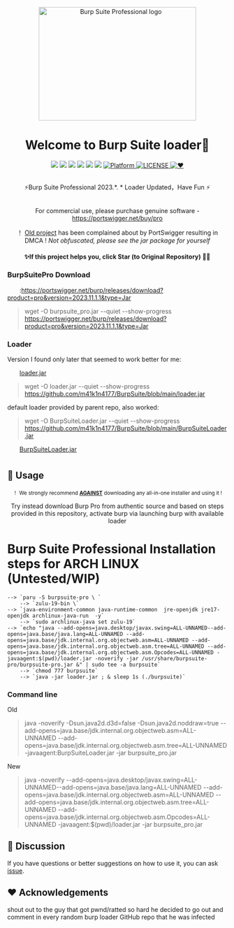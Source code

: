 <p align="center"><img src="https://portswigger.net/burp/communitydownload/images/burp-pro-logo.svg" alt="Burp Suite Professional logo" width="360" height="260"></p>

<h1 align="center">Welcome to Burp Suite loader👋</h1>

<div align="center">
  <a href="#"><img src="https://madewithlove.org.in/badge.svg"></a>
  <a href="https://buymeacoffee.com/cyb3rzest"><img src="https://img.shields.io/badge/buy%20me%20a%20Coffee%20-donate-red"></a>
  <a href="https://twitter.com/cyb3rzest/"><img src="https://img.shields.io/badge/twitter-%40CyberZeast-blue.svg"></a>
  <a href="https://github.com/cyb3rzest/Vasuki/issues"><img src="https://img.shields.io/badge/contributions-welcome-brightgreen.svg?style=flat"></a>
  <a href="#"><img src="https://img.shields.io/badge/Made%20with-Bash-1f425f.svg"></a>
  <a href="https://github.com/cyb3rzest?tab=followers"><img src="https://img.shields.io/badge/github-%40cyb3rzest-red"></a>
  <!-- Platform -->
  <a href="Platform">
    <img src="https://img.shields.io/badge/Platform-Windows%E3%80%81Linux%E3%80%81macOS-green?color=gerrn&style=flat-square" alt="Platform">
  </a>
  <!-- License -->
  <a href="LICENSE">
    <img src="https://img.shields.io/github/license/x-Ai/BurpSuite?color=gerrn&style=flat-square" alt="LICENSE">
  </a>
  <!-- ❤︎ -->
  <a href="❤︎">
    <img src="https://img.shields.io/badge/green?color=gerrn&style=flat-square" alt="❤︎">
  </a>
</div>
<br>

<div align="center">

  ⚡️Burp Suite Professional 2023.*. * Loader Updated，Have Fun ⚡️<br><br>

For commercial use, please purchase genuine software - https://portswigger.net/buy/pro<br>

  ！ <a href="https://github.com/x-Ai/BurpSuiteLoader" >Old project</a> has been complained about by PortSwigger resulting in DMCA ! *Not obfuscated, please see the jar package for yourself*

</div>


#### **<p align="center" >✨If this project helps you, click Star (to Original Repository) 🥰✨</p>**



### BurpSuitePro Download


&ensp;&ensp;&ensp;&ensp;:https://portswigger.net/burp/releases/download?product=pro&version=2023.11.1.1&type=Jar

> wget -O burpsuite_pro.jar --quiet --show-progress https://portswigger.net/burp/releases/download?product=pro&version=2023.11.1.1&type=Jar

### Loader

Version I found only later that seemed to work better for me:

&ensp;&ensp;&ensp;&ensp;<a href="https://github.com/m41k1n4177/BurpSuite/blob/main/loader.jar">loader.jar</a>

> wget -O loader.jar --quiet --show-progress https://github.com/m41k1n4177/BurpSuite/blob/main/loader.jar

default loader provided by parent repo, also worked:

> wget -O BurpSuiteLoader.jar --quiet --show-progress https://github.com/m41k1n4177/BurpSuite/blob/main/BurpSuiteLoader.jar

&ensp;&ensp;&ensp;&ensp;<a href="https://raw.githubusercontent.com/x-Ai/BurpSuite/main/BurpSuiteLoader.jar">BurpSuiteLoader.jar</a>



#
## 🚀 Usage


<div align="center">

  <sub>！ We strongly recommend <b><u>AGAINST</u></b> downloading any all-in-one installer and using it ! </sub>
      <p>Try instead download Burp Pro from authentic source and based on steps provided in this repository, activate burp via launching burp with available loader</p>
</div>

# Burp Suite Professional Installation steps for ARCH LINUX (Untested/WIP)
	--> `paru -S burpsuite-pro \ `
        --> `zulu-19-bin \`
	--> `java-environment-common java-runtime-common  jre-openjdk jre17-openjdk archlinux-java-run  -y`
        --> `sudo archlinux-java set zulu-19`
	--> `echo "java --add-opens=java.desktop/javax.swing=ALL-UNNAMED--add-opens=java.base/java.lang=ALL-UNNAMED --add-opens=java.base/jdk.internal.org.objectweb.asm=ALL-UNNAMED --add-opens=java.base/jdk.internal.org.objectweb.asm.tree=ALL-UNNAMED --add-opens=java.base/jdk.internal.org.objectweb.asm.Opcodes=ALL-UNNAMED -javaagent:$(pwd)/loader.jar -noverify -jar /usr/share/burpsuite-pro/burpsuite-pro.jar &" | sudo tee -a burpsuite`
        --> `chmod 777 burpsuite`
        --> `java -jar loader.jar ; & sleep 1s (./burpsuite)`


### Command line

Old

> java -noverify -Dsun.java2d.d3d=false -Dsun.java2d.noddraw=true --add-opens=java.base/jdk.internal.org.objectweb.asm=ALL-UNNAMED --add-opens=java.base/jdk.internal.org.objectweb.asm.tree=ALL-UNNAMED -javaagent:BurpSuiteLoader.jar -jar burpsuite_pro.jar

New

> java  -noverify --add-opens=java.desktop/javax.swing=ALL-UNNAMED--add-opens=java.base/java.lang=ALL-UNNAMED --add-opens=java.base/jdk.internal.org.objectweb.asm=ALL-UNNAMED --add-opens=java.base/jdk.internal.org.objectweb.asm.tree=ALL-UNNAMED --add-opens=java.base/jdk.internal.org.objectweb.asm.Opcodes=ALL-UNNAMED -javaagent:$(pwd)/loader.jar -jar burpsuite_pro.jar



## 📝 Discussion


If you have questions or better suggestions on how to use it, you can ask [issue](https://github.com/m41k1n4177/BurpSuite/issues).


## ❤️ Acknowledgements

shout out to the guy that got pwnd/ratted so hard he decided to go out and comment in every random burp loader GitHub repo that he was infected
